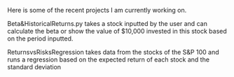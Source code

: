 Here is some of the recent projects I am currently working on.

Beta&HistoricalReturns.py takes a stock inputted by the user and can calculate the beta or show the value of 
$10,000 invested in this stock based on the period inputted.

ReturnsvsRisksRegression takes data from the stocks of the S&P 100 and runs a regression based on the expected return of each stock
and the standard deviation
